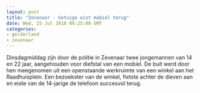 ```yaml
---
layout: post
title: "Zevenaar - Getuige eist mobiel terug"
date: Wed, 25 Jul 2018 09:25:00 GMT
categories: 
- gelderland 
- zevenaar 
---
```


Dinsdagmiddag  zijn door de politie in Zevenaar twee jongemannen van 14 en 22 jaar, aangehouden voor diefstal van een mobiel. De buit werd door hen meegenomen uit een openstaande werkruimte van een winkel aan het Raadhuisplein. Een bezoekster van de winkel, fietste achter de dieven aan en eiste van de 14-jarige de telefoon succesvol terug.
